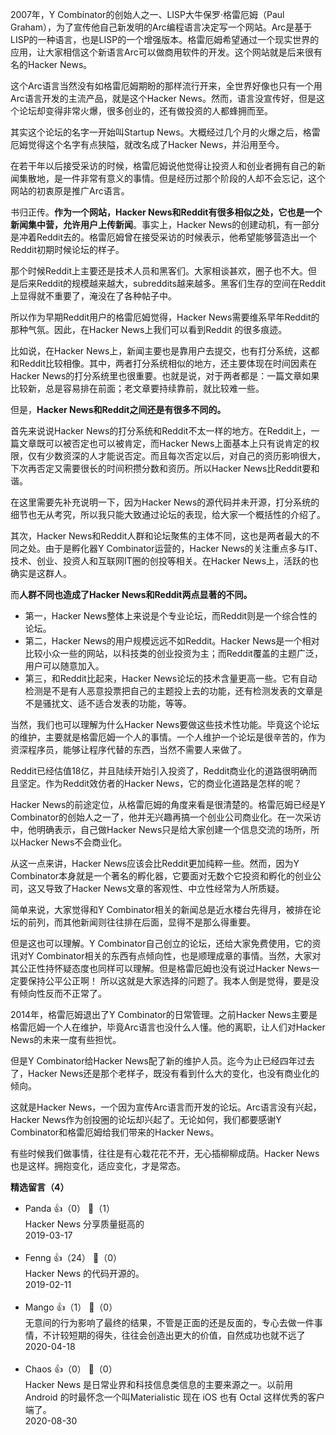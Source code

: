 2007年，Y Combinator的创始人之一、LISP大牛保罗·格雷厄姆（Paul Graham），为了宣传他自己新发明的Arc编程语言决定写一个网站。Arc是基于LISP的一种语言，也是LISP的一个增强版本。格雷厄姆希望通过一个现实世界的应用，让大家相信这个新语言Arc可以做商用软件的开发。这个网站就是后来很有名的Hacker News。

这个Arc语言当然没有如格雷厄姆期盼的那样流行开来，全世界好像也只有一个用Arc语言开发的主流产品，就是这个Hacker News。然而，语言没宣传好，但是这个论坛却变得非常火爆，很多创业的，还有做投资的人都蜂拥而至。

其实这个论坛的名字一开始叫Startup News。大概经过几个月的火爆之后，格雷厄姆觉得这个名字有点狭隘，就改名成了Hacker News，并沿用至今。

在若干年以后接受采访的时候，格雷厄姆说他觉得让投资人和创业者拥有自己的新闻集散地，是一件非常有意义的事情。但是经历过那个阶段的人却不会忘记，这个网站的初衷原是推广Arc语言。

书归正传。**作为一个网站，Hacker News和Reddit有很多相似之处，它也是一个新闻集中营，允许用户上传新闻**。事实上，Hacker News的创建动机，有一部分是冲着Reddit去的。格雷厄姆曾在接受采访的时候表示，他希望能够营造出一个Reddit初期时候论坛的样子。

那个时候Reddit上主要还是技术人员和黑客们。大家相谈甚欢，圈子也不大。但是后来Reddit的规模越来越大，subreddits越来越多。黑客们生存的空间在Reddit上显得就不重要了，淹没在了各种帖子中。

所以作为早期Reddit用户的格雷厄姆觉得，Hacker News需要维系早年Reddit的那种气氛。因此，在Hacker News上我们可以看到Reddit 的很多痕迹。

比如说，在Hacker News上，新闻主要也是靠用户去提交，也有打分系统，这都和Reddit比较相像。其中，两者打分系统相似的地方，还主要体现在时间因素在Hacker News的打分系统里也很重要。也就是说，对于两者都是：一篇文章如果比较新，总是容易排在前面；老文章要持续靠前，就比较难一些。

但是，**Hacker News和Reddit之间还是有很多不同的。**

首先来说说Hacker News的打分系统和Reddit不太一样的地方。在Reddit上，一篇文章既可以被否定也可以被肯定，而Hacker News上面基本上只有说肯定的权限，仅有少数资深的人才能说否定。而且每次否定以后，对自己的资历影响很大，下次再否定又需要很长的时间积攒分数和资历。所以Hacker News比Reddit要和谐。

在这里需要先补充说明一下，因为Hacker News的源代码并未开源，打分系统的细节也无从考究，所以我只能大致通过论坛的表现，给大家一个概括性的介绍了。

其次，Hacker News和Reddit人群和论坛聚焦的主体不同，这也是两者最大的不同之处。由于是孵化器Y Combinator运营的，Hacker News的关注重点多与IT、技术、创业、投资人和互联网IT圈的创投等相关。在Hacker News上，活跃的也确实是这群人。

而**人群不同也造成了Hacker News和Reddit两点显著的不同。**

- 第一，Hacker News整体上来说是个专业论坛，而Reddit则是一个综合性的论坛。
- 第二，Hacker News的用户规模远远不如Reddit。Hacker News是一个相对比较小众一些的网站，以科技类的创业投资为主；而Reddit覆盖的主题广泛，用户可以随意加入。
- 第三，和Reddit比起来，Hacker News论坛的技术含量更高一些。它有自动检测是不是有人恶意投票把自己的主题投上去的功能，还有检测发表的文章是不是骚扰文、适不适合发表的功能，等等。

当然，我们也可以理解为什么Hacker News要做这些技术性功能。毕竟这个论坛的维护，主要就是格雷厄姆一个人的事情。一个人维护一个论坛是很辛苦的，作为资深程序员，能够让程序代替的东西，当然不需要人来做了。

Reddit已经估值18亿，并且陆续开始引入投资了，Reddit商业化的道路很明确而且坚定。作为Reddit效仿者的Hacker News，它的商业化道路是怎样的呢？

Hacker News的前途定位，从格雷厄姆的角度来看是很清楚的。格雷厄姆已经是Y Combinator的创始人之一了，他并无兴趣再搞一个创业公司商业化。在一次采访中，他明确表示，自己做Hacker News只是给大家创建一个信息交流的场所，所以Hacker News不会商业化。

从这一点来讲，Hacker News应该会比Reddit更加纯粹一些。然而，因为Y Combinator本身就是一个著名的孵化器，它要面对无数个它投资和孵化的创业公司，这又导致了Hacker News文章的客观性、中立性经常为人所质疑。

简单来说，大家觉得和Y Combinator相关的新闻总是近水楼台先得月，被排在论坛的前列，而其他新闻则往往排在后面，显得不是那么得重要。

但是这也可以理解。Y Combinator自己创立的论坛，还给大家免费使用，它的资讯对Y Combinator相关的东西有点倾向性，也是顺理成章的事情。当然，大家对其公正性持怀疑态度也同样可以理解。但是格雷厄姆也没有说过Hacker News一定要保持公平公正啊！ 所以这就是大家选择的问题了。我本人倒是觉得，要是没有倾向性反而不正常了。

2014年，格雷厄姆退出了Y Combinator的日常管理。之前Hacker News主要是格雷厄姆一个人在维护，毕竟Arc语言也没什么人懂。他的离职，让人们对Hacker News的未来一度有些担忧。

但是Y Combinator给Hacker News配了新的维护人员。迄今为止已经四年过去了，Hacker News还是那个老样子，既没有看到什么大的变化，也没有商业化的倾向。

这就是Hacker News，一个因为宣传Arc语言而开发的论坛。Arc语言没有兴起，Hacker News作为创投圈的论坛却兴起了。无论如何，我们都要感谢Y Combinator和格雷厄姆给我们带来的Hacker News。

有些时候我们做事情，往往是有心栽花花不开，无心插柳柳成荫。Hacker News也是这样。拥抱变化，适应变化，才是常态。
<div><strong>精选留言（4）</strong></div><ul>
<li><span>Panda</span> 👍（0） 💬（1）<div>Hacker News  分享质量挺高的</div>2019-03-17</li><br/><li><span>Fenng</span> 👍（24） 💬（0）<div>Hacker News 的代码开源的。</div>2019-02-11</li><br/><li><span>Mango</span> 👍（1） 💬（0）<div>无意间的行为影响了最终的结果，不管是正面的还是反面的，专心去做一件事情，不计较短期的得失，往往会创造出更大的价值，自然成功也就不远了</div>2020-04-18</li><br/><li><span>Chaos</span> 👍（0） 💬（0）<div>Hacker News 是日常业界和科技信息类信息的主要来源之一。以前用 Android 的时最怀念一个叫Materialistic 现在 iOS 也有 Octal 这样优秀的客户端了。</div>2020-08-30</li><br/>
</ul>